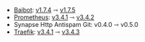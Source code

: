 * [Baibot](https://github.com/etkecc/baibot): [v1.7.4](https://github.com/etkecc/baibot/releases/tag/v1.7.4) ⇾ [v1.7.5](https://github.com/etkecc/baibot/releases/tag/v1.7.5)
* [Prometheus](https://github.com/prometheus/prometheus): [v3.4.1](https://github.com/prometheus/prometheus/releases/tag/v3.4.1) ⇾ [v3.4.2](https://github.com/prometheus/prometheus/releases/tag/v3.4.2)
* Synapse Http Antispam Git: v0.4.0 ⇾ v0.5.0
* [Traefik](https://github.com/traefik/traefik): [v3.4.1](https://github.com/traefik/traefik/releases/tag/v3.4.1) ⇾ [v3.4.3](https://github.com/traefik/traefik/releases/tag/v3.4.3)
